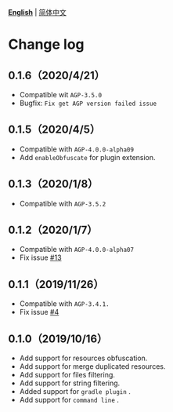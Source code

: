 **[English](CHANGELOG.md)** | [简体中文](../zh-cn/CHANGELOG.md)

# Change log
## 0.1.6（2020/4/21）
- Compatible wit `AGP-3.5.0`
- Bugfix: `Fix get AGP version failed issue`

## 0.1.5（2020/4/5）
- Compatible with `AGP-4.0.0-alpha09`
- Add `enableObfuscate` for plugin extension.

## 0.1.3（2020/1/8）
- Compatible with `AGP-3.5.2`

## 0.1.2（2020/1/7）
- Compatible with `AGP-4.0.0-alpha07`
-  Fix issue [#13](https://github.com/bytedance/AabResGuard/issues/13)

## 0.1.1（2019/11/26）
- Compatible with `AGP-3.4.1.`
- Fix issue [#4](https://github.com/bytedance/AabResGuard/issues/4)

## 0.1.0（2019/10/16）
- Add support for resources obfuscation.
- Add support for merge duplicated resources.
- Add support for files filtering.
- Add support for string filtering.
- Added support for `gradle plugin` .
- Add support for `command line` .
